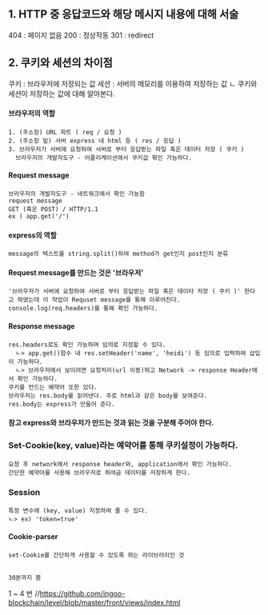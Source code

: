 ## 1. HTTP 중 응답코드와 해당 메시지 내용에 대해 서술
  404 : 페이지 없음
  200 : 정상작동
  301 : redirect

## 2. 쿠키와 세션의 차이점
  쿠키 : 브라우저에 저장되는 값
  세션 : 서버의 메모리를 이용하여 저장하는 값
  ㄴ 쿠키와 세션이 저장하는 값에 대해 알아본다.

  #### 브라우저의 역할
    1. (주소창) URL 파트 ( req / 요청 )
    2. (주소창 밑) 서버 express 내 html 등 ( res / 응답 )
    3. 브라우저가 서버에 요청하여 서버로 부터 응답받는 파일 혹은 데이터 저장 ( 쿠키 )
      브라우저의 개발자도구 - 어플리케이션에서 쿠키값 확인 가능하다.

  #### Request message
    브라우저의 개발자도구 - 네트워크에서 확인 가능함
    request message
    GET (혹은 POST) / HTTP/1.1
    ex ) app.get('/')
    
  #### express의 역할
    message의 텍스트를 string.split()하여 method가 get인지 post인지 분류

  #### Request message를 만드는 것은 '브라우저'
    '브라우저가 서버에 요청하여 서버로 부터 응답받는 파일 혹은 데이터 저장 ( 쿠키 )' 한다고 하였는데 이 작업이 Requset message를 통해 이루어진다.
    console.log(req.headers)를 통해 확인 가능하다.
  
  #### Response message
    res.headers로도 확인 가능하며 임의로 지정할 수 있다.
      ㄴ> app.get()함수 내 res.setHeader('name', 'heidi') 등 임의로 입력하여 삽입이 가능하다.
      ㄴ> 브라우저에서 보이려면 요청처리(url 이동)하고 Network -> response Header에서 확인 가능하다.
    쿠키를 만드는 예약어 또한 있다.
    브라우저는 res.body를 읽어낸다. 주로 html과 같은 body를 보여준다.
    res.body는 express가 만들어 준다.
    
  #### 참고 express와 브라우저가 만드는 것과 읽는 것을 구분해 주어야 한다.

  ### Set-Cookie(key, value)라는 예약어를 통해 쿠키설정이 가능하다.
    요청 후 network에서 response header와, application에서 확인 가능하다.
    간단한 예약어를 사용해 브라우저로 하여금 데이터를 저장하게 한다.

  ### Session
    특정 변수에 (key, value) 지정하여 줄 수 있다.
    ㄴ> ex) 'token=true'

  #### Cookie-parser
    set-Cookie를 간단하게 사용할 수 있도록 하는 라이브러리인 것


    30분까지 봄


1 ~ 4 번
//https://github.com/ingoo-blockchain/level/blob/master/front/views/index.html